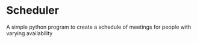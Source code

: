 # Scheduler
A simple python program to create a schedule of meetings for people with varying availability
